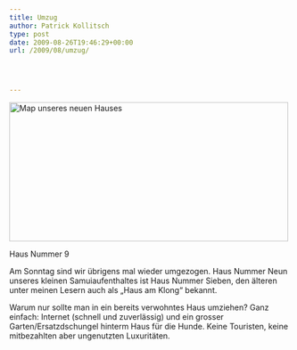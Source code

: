 ```yaml
---
title: Umzug
author: Patrick Kollitsch
type: post
date: 2009-08-26T19:46:29+00:00
url: /2009/08/umzug/




---
```

<div class="flickr">
  <img src="http://maps.google.com/maps/api/staticmap?center=9.568928,99.971466&#038;zoom=12&#038;markers=size:mid|color:black|label:9|9.578069,99.957905&#038;maptype=terrain&#038;size=500x250&#038;sensor=false&#038;key=ABQIAAAASuHARQQNNX8KK-0ymandDxSjADMV0drtg-ByyFGVO9sMP8ePKBReA_poc489U2QRp4uFvHVAplw57w" style="width:500px;height:250px;" alt="Map unseres neuen Hauses" /></p> 
  
  <p>
    Haus Nummer 9
  </p>
</div>

Am Sonntag sind wir übrigens mal wieder umgezogen. Haus Nummer Neun unseres kleinen Samuiaufenthaltes ist Haus Nummer Sieben, den älteren unter meinen Lesern auch als &#8222;Haus am Klong&#8220; bekannt.

Warum nur sollte man in ein bereits verwohntes Haus umziehen? Ganz einfach: Internet (schnell und zuverlässig) und ein grosser Garten/Ersatzdschungel hinterm Haus für die Hunde. Keine Touristen, keine mitbezahlten aber ungenutzten Luxuritäten.